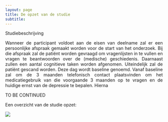 ```yaml
---
layout: page
title: De opzet van de studie
subtitle:
---
```


<hd1> Studiebeschrijving</hd1>
<div align = "justify"> <p>

Wanneer de participant voldoet aan de eisen van deelname zal er een persoonlijke afspraak gemaakt worden voor de start van het onderzoek. Bij die afspraak zal de patiënt worden gevraagd om vragenlijsten in te vullen en vragen te beantwoorden over de (medische) geschiedenis. Daarnaast zullen een aantal cognitieve taken worden afgenomen. Uiteindelijk zal de patiënt gescand worden. Deze dag wordt baseline genoemd. Vanaf baseline zal om de 3 maanden telefonisch contact plaatsvinden om het medicatiegebruik van die voorgaande 3 maanden op te vragen en de huidige ernst van de depressie te bepalen. Hierna 


TO BE CONTINUED


Een overzicht van de studie opzet:

</p>
</div>

<img src="{{ 'img/design.png' | relative_url }}" align="center" />

